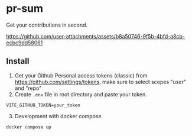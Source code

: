 # pr-sum

Get your contributions in second.

https://github.com/user-attachments/assets/b8a50746-9f5b-4bfd-a8cb-ecbc9dd58061

## Install
1. Get your Github Personal access tokens (classic) from https://github.com/settings/tokens, make sure to select scopes "user" and "repo"
2. Create `.env` file in root directory and paste your token.
```
VITE_GITHUB_TOKEN=your_token
```

3. Development with docker compose
```
docker compose up
```





